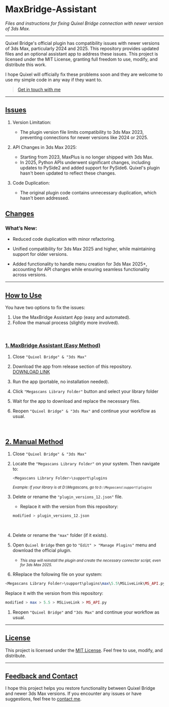 # MaxBridge-Assistant

_Files and instructions for fixing Quixel Bridge connection with newer version of 3ds Max._

---

Quixel Bridge's official plugin has compatibility issues with newer versions of 3ds Max, particularly 2024 and 2025. This repository provides updated files and an optional assistant app to address these issues.
This project is licensed under the MIT License, granting full freedom to use, modify, and distribute this work.

I hope Quixel will officially fix these problems soon and they are welcome to use my simple code in any way if they want to.

> [Get in touch with me](https://bio.mohseni.info/)

---

## [Issues](#issues)

1. Version Limitation:

   - The plugin version file limits compatibility to 3ds Max 2023, preventing connections for newer versions like 2024 or 2025.

2. API Changes in 3ds Max 2025:

   - Starting from 2023, MaxPlus is no longer shipped with 3ds Max.
   - In 2025, Python APIs underwent significant changes, including updates to PySide2 and added support for PySide6. Quixel's plugin hasn't been updated to reflect these changes.

3. Code Duplication:
   - The original plugin code contains unnecessary duplication, which hasn't been addressed.

## [Changes](#changes)

### What’s New:

- Reduced code duplication with minor refactoring.

- Unified compatibility for 3ds Max 2025 and higher, while maintaining support for older versions.

- Added functionality to handle menu creation for 3ds Max 2025+, accounting for API changes while ensuring seamless functionality across versions.

---

## [How to Use](#how-to)

You have two options to fix the issues:

1. Use the MaxBridge Assistant App (easy and automated).
2. Follow the manual process (slightly more involved).

<br>

### [1. MaxBridge Assistant (Easy Method)](#easy)

1. Close `"Quixel Bridge" & "3ds Max"`
   <br>

2. Download the app from release section of this repository.<br>[DOWNLOAD LINK]()
   <br>

3. Run the app (portable, no installation needed).
   <br>

4. Click `"Megascans Library Folder"` button and select your library folder
   <br>

5. Wait for the app to download and replace the necessary files.
   <br>
6. Reopen `"Quixel Bridge" & "3ds Max"` and continue your workflow as usual.

<br>

## [2. Manual Method](#manual)

1. Close `"Quixel Bridge" & "3ds Max"`
   <br>

2. Locate the `"Megascans Library Folder"` on your system. Then navigate to:

   ```php
   <Megascans Library Folder>\support\plugins
   ```

   <small>_Example: If your library is at D:\Megascans, go to `D:\Megascans\support\plugins`_</small>
   <br>

3. Delete or rename the `"plugin_versions_12.json"` file.

   - Replace it with the version from this repository:

   ```php
   modified > plugin_versions_12.json
   ```

   <br>

4. Delete or rename the `"max"` folder (if it exists).
   <br>

5. Open `Quixel Bridge` then go to `"Edit" > "Manage Plugins"` menu and download the official plugin.

   - <small>_This step will reinstall the plugin and create the necessary connector script, even for 3ds Max 2025._</small>
     <br>

6. RReplace the following file on your system:

```php
<Megascans Library Folder>\support\plugins\max\5.5\MSLiveLink\MS_API.py
```

Replace it with the version from this repository:

```php
modified > max > 5.5 > MSLiveLink > MS_API.py
```

1. Reopen `"Quixel Bridge"` and `"3ds Max"` and continue your workflow as usual.

---

## [License](#license)

This project is licensed under the [MIT License](https://github.com/mohseni-mr/MaxBridge-Assistant/blob/main/LICENSE). Feel free to use, modify, and distribute.

---

## [Feedback and Contact](#contact)

I hope this project helps you restore functionality between Quixel Bridge and newer 3ds Max versions. If you encounter any issues or have suggestions, feel free to [contact me](https://bio.mohseni.info/).

